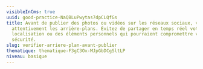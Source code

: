 ```yaml
---
visibleInCms: true
uuid: good-practice-NaQBLuPwytas7dpCLQfGs
title: Avant de publier des photos ou vidéos sur les réseaux sociaux, vérifiez
  attentivement les arrière-plans. Évitez de partager en temps réel votre
  localisation ou des éléments personnels qui pourraient compromettre votre
  sécurité.
slug: verifier-arriere-plan-avant-publier
thematique: thematique-F3gC3Ox-MJpGbDCgSltLP
niveau: basique
---
```

